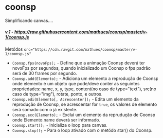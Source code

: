 coonsp
======

Simplificando canvas....

##### v.1 - <https://raw.githubusercontent.com/mathues/coonsp/master/v-1/coonsp.js>
Metódos `src="https://cdn.rawgit.com/mathues/coonsp/master/v-1/coonsp.js"`
* `Coonsp.fps(novoFps);` - Define que a animação Coonsp deverá ter novoFps por segundos, quando inicializado um Coonsp o fps padrão será de 30 frames por segundo.
* `Coonsp.add(Elemento);` - Adiciona um elemento a reprodução de Coonsp onde elemento é um objeto que pode/deve conter as seguintes propriedades: name, x, y, type, content(no caso de type="text"), src(no caso de type="img"), rotate, ponto, e outros.
* `Coonsp.edi(Elemento[, Acrescenter]);` - Edita um elemento da reprodução de Coonsp, se acrescentar for `true`, os valores de elemento será somado com o já existente.
* `Coonsp.exc(Elemento);` - Exclui um elemento da reprudução de Coonsp onde Elemento.name deverá ser informado.
* `Coonsp.start();` - Inicializa o loop para canvas.
* `Coonsp.stop();` - Para o loop ativado com o metódo star() do Coonsp.
